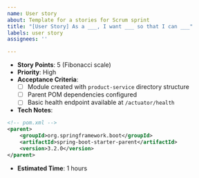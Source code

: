 ```yaml
---
name: User story
about: Template for a stories for Scrum sprint
title: "[User Story] As a ___, I want ___ so that I can ___"
labels: user story
assignees: ''

---
```


- **Story Points**: 5 (Fibonacci scale)  
- **Priority**: High  
- **Acceptance Criteria**:  
  - [ ] Module created with `product-service` directory structure  
  - [ ] Parent POM dependencies configured  
  - [ ] Basic health endpoint available at `/actuator/health` 

- **Tech Notes**:
```xml
<!-- pom.xml -->
<parent>
    <groupId>org.springframework.boot</groupId>
    <artifactId>spring-boot-starter-parent</artifactId>
    <version>3.2.0</version>
</parent>
```
- **Estimated Time**: 1 hours
